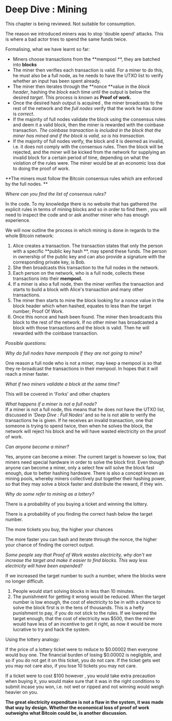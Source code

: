 # Deep Dive : Mining

This chapter is being reviewed. Not suitable for consumption.

The reason we introduced miners was to stop 'double spend' attacks. This is where a bad actor tries to spend the same funds twice.

Formalising, what we have learnt so far:

* Miners choose transactions from the **mempool **, they are batched into **blocks**
* The miner then verifies each transaction is valid. For a miner to do this, he must also be a full node, as he needs to have the UTXO list to verify whether an input has been spent already.
* The miner then iterates through the **nonce **value in the _block header_, hashing the _block_ each time until the output is below the desired _target_. This process is known as **Proof of work.**
* Once the desired hash output is acquired , the miner broadcasts to the rest of the network and the _full nodes_ verify that the work he has done is _correct_.
* If the majority of full nodes validate the block using the consensus rules and deem it a valid block, then the miner is rewarded with the coinbase transaction.
  _The coinbase transaction is included in the block that the miner has mined and if the block is valid, so is his transaction._
* If the majority of full nodes verify, the block and it is deemed as invalid, i.e. it does not comply with the consensus rules. Then the block will be rejected, and the miner will be kicked from the network for supplying an invalid block for a certain period of time, depending on what the violation of the rules were. The miner would be at an economic loss due to doing the proof of work.

**The miners must follow the Bitcoin consensus rules which are enforced by the full nodes. **

_Where can you find the list of consensus rules?_

In the code. To my knowledge there is no website that has gathered the explicit rules in terms of mining blocks and so in order to find them , you will need to inspect the code and or ask another miner who has enough experience.

We will now outline the process in which mining is done in regards to the whole Bitcoin network:

1. Alice creates a transaction. The transaction states that only the person with a specific **public key hash **, may spend these funds. The person in ownership of the public key and can also provide a signature with the corresponding private key, is Bob. 
2. She then broadcasts this transaction to the full nodes in the network.
3. Each person on the network, who is a full node, collects these transactions into their **mempool.**
4. If a miner is also a full node, then the miner verifies the transaction and starts to build a block with Alice's transaction and many other transactions.
5. The miner then starts to mine the block looking for a nonce value in the block header which when hashed, equates to less than the target number; Proof Of Work. 
6. Once this nonce and hash been found. The miner then broadcasts this block to the rest of the network. If no other miner has broadcasted a block with those transactions and the block is valid. Then he will rewarded with the coinbase transaction.

_Possible questions:_

_Why do full nodes have mempools if they are not going to mine?_

One reason a full node who is not a miner, may keep a mempool is so that they re-broadcast the transactions in their mempool. In hopes that it will reach a miner faster.

_What if two miners validate a block at the same time?_

This will be covered in 'Forks' and other chapters

_What happens if a miner is not a full node?_  
If a miner is not a full node, this means that he does not have the UTXO list, discussed in _'Deep Dive : Full Nodes'_ and so he is not able to verify the transactions he is given. If he receives an invalid transaction, one that someone is trying to spend twice, then when he solves the block, the network will reject his block and he will have wasted electricity on the proof of work.

_Can anyone become a miner?_

Yes, anyone can become a miner. The current target is however so low, that miners need special hardware in order to solve the block first. Even though anyone can become a miner, only a select few will solve the block fast enough, due to better hashing hardware. There is also a concept known as mining pools, whereby miners collectively put together their hashing power, so that they may solve a block faster and distribute the reward, if they win.

_Why do some refer to mining as a lottery?_

There is a probability of you buying a ticket and winning the lottery.

There is a probability of you finding the correct hash below the target number.

The more tickets you buy, the higher your chances

The more faster you can hash and iterate through the nonce, the higher your chance of finding the correct output.

_Some people say that Proof of Work wastes electricity, why don't we increase the target and make it easier to find blocks. This way less electricity will have been expended?_

If we increased the target number to such a number, where the blocks were no longer difficult.

1. People would start solving blocks in less than 10 minutes.
2. The punishment for getting it wrong would be reduced. When the target number is low enough, the cost of electricity to be in with a chance to solve the block first is in the tens of thousands. This is a hefty punishment to pay, if you do not stick to the rules. If we lowered the target enough, that the cost of electricity was $500, then the miner would have less of an incentive to get it right, as now it would be more lucrative to try and hack the system.

Using the lottery analogy:

If the price of a lottery ticket were to reduce to $0.00002 then everyone would buy one. The financial burden of losing $0.00002 is negligible, and so if you do not get it on this ticket, you do not care. If the ticket gets wet you may not care also, if you lose 10 tickets you may not care.

If a ticket were to cost $100 however , you would take extra precaution when buying it, you would make sure that it was in the right conditions to submit incase you won, i.e. not wet or ripped and not winning would weigh heavier on you.

**The great electricity expenditure is not a flaw in the system, it was made that way by design. Whether the economical loss of proof of work outweighs what Bitcoin could be, is another discussion.**

